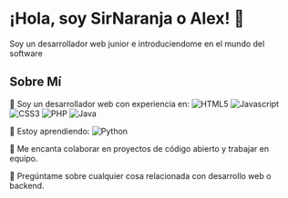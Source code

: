 # ¡Hola, soy SirNaranja o Alex! 👋

Soy un desarrollador web junior e introduciendome en el mundo del software

## Sobre Mí


💼 Soy un desarrollador web con experiencia en:
![HTML5](https://img.shields.io/badge/html5-%23E34F26.svg?style=for-the-badge&logo=html5&logoColor=white)
![Javascript](https://img.shields.io/badge/JavaScript-323330?style=for-the-badge&logo=javascript&logoColor=F7DF1E)
![CSS3](https://img.shields.io/badge/CSS3-1572B6?style=for-the-badge&logo=css3&logoColor=white)
![PHP](https://img.shields.io/badge/php-%23777BB4.svg?style=for-the-badge&logo=php&logoColor=white)
![Java](https://img.shields.io/badge/java-%23ED8B00.svg?style=for-the-badge&logo=openjdk&logoColor=white)

🌱 Estoy aprendiendo:
![Python](https://img.shields.io/badge/python-3670A0?style=for-the-badge&logo=python&logoColor=ffdd54)

👯 Me encanta colaborar en proyectos de código abierto y trabajar en equipo.

💬 Pregúntame sobre cualquier cosa relacionada con desarrollo web o backend.
